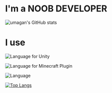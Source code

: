 # I'm a NOOB DEVELOPER
![umagan's GitHub stats](https://github-readme-stats.vercel.app/api?username=ganwooma&show_icons=true&theme=radical)

# I use
![Language](https://img.shields.io/badge/Language-CSharp-purple) for Unity

![Language](https://img.shields.io/badge/Language-JAVA-orange) for Minecraft Plugin

![Language](https://img.shields.io/badge/Language-Python-blue)

[![Top Langs](https://github-readme-stats.vercel.app/api/top-langs/?username=ganwooma&layout=compact&theme=tokyonight)](https://github.com/anuraghazra/github-readme-stats)

